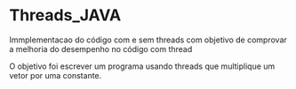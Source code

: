 # Threads_JAVA
Immplementacao do código com e sem threads com objetivo de comprovar a melhoria do desempenho no código com thread

O objetivo foi escrever um programa usando threads que multiplique um vetor por uma constante.
